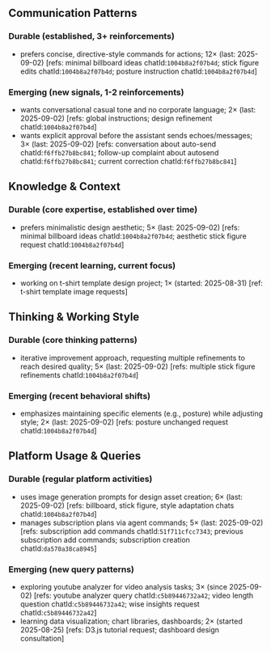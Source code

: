## Communication Patterns
### Durable (established, 3+ reinforcements)
- prefers concise, directive-style commands for actions; 12× (last: 2025-09-02) [refs: minimal billboard ideas chatId:`1004b8a2f07b4d`; stick figure edits chatId:`1004b8a2f07b4d`; posture instruction chatId:`1004b8a2f07b4d`]

### Emerging (new signals, 1-2 reinforcements)
- wants conversational casual tone and no corporate language; 2× (last: 2025-09-02) [refs: global instructions; design refinement chatId:`1004b8a2f07b4d`]
- wants explicit approval before the assistant sends echoes/messages; 3× (last: 2025-09-02) [refs: conversation about auto-send chatId:`f6ffb27b8bc841`; follow-up complaint about autosend chatId:`f6ffb27b8bc841`; current correction chatId:`f6ffb27b8bc841`]

## Knowledge & Context
### Durable (core expertise, established over time)
- prefers minimalistic design aesthetic; 5× (last: 2025-09-02) [refs: minimal billboard ideas chatId:`1004b8a2f07b4d`; aesthetic stick figure request chatId:`1004b8a2f07b4d`]

### Emerging (recent learning, current focus)
- working on t-shirt template design project; 1× (started: 2025-08-31) [ref: t-shirt template image requests]

## Thinking & Working Style
### Durable (core thinking patterns)
- iterative improvement approach, requesting multiple refinements to reach desired quality; 5× (last: 2025-09-02) [refs: multiple stick figure refinements chatId:`1004b8a2f07b4d`]

### Emerging (recent behavioral shifts)
- emphasizes maintaining specific elements (e.g., posture) while adjusting style; 2× (last: 2025-09-02) [refs: posture unchanged request chatId:`1004b8a2f07b4d`]

## Platform Usage & Queries
### Durable (regular platform activities)
- uses image generation prompts for design asset creation; 6× (last: 2025-09-02) [refs: billboard, stick figure, style adaptation chats chatId:`1004b8a2f07b4d`]
- manages subscription plans via agent commands; 5× (last: 2025-09-02) [refs: subscription add commands chatId:`51f711cfcc7343`; previous subscription add commands; subscription creation chatId:`da570a38ca8945`]

### Emerging (new query patterns)
- exploring youtube analyzer for video analysis tasks; 3× (since 2025-09-02) [refs: youtube analyzer query chatId:`c5b89446732a42`; video length question chatId:`c5b89446732a42`; wise insights request chatId:`c5b89446732a42`]
- learning data visualization; chart libraries, dashboards; 2× (started 2025-08-25) [refs: D3.js tutorial request; dashboard design consultation]